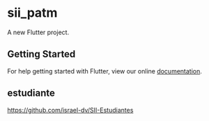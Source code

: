 # sii_patm

A new Flutter project.

## Getting Started

For help getting started with Flutter, view our online
[documentation](https://flutter.io/).


## estudiante

https://github.com/israel-dv/SII-Estudiantes
